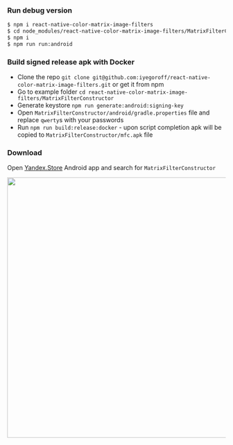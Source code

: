 ### Run debug version
```bash
$ npm i react-native-color-matrix-image-filters
$ cd node_modules/react-native-color-matrix-image-filters/MatrixFilterConstructor
$ npm i
$ npm run run:android
```

### Build signed release apk with Docker
- Clone the repo `git clone git@github.com:iyegoroff/react-native-color-matrix-image-filters.git` or get it from npm
- Go to example folder `cd react-native-color-matrix-image-filters/MatrixFilterConstructor`
- Generate keystore `npm run generate:android:signing-key`
- Open `MatrixFilterConstructor/android/gradle.properties` file and replace `qwerty`s with your passwords
- Run `npm run build:release:docker` - upon script completion apk will be copied to `MatrixFilterConstructor/mfc.apk` file

### Download
Open [Yandex.Store](https://store.yandex.com/) Android app and search for `MatrixFilterConstructor`

<img src="https://github.com/iyegoroff/react-native-color-matrix-image-filters/raw/master/img/demo.gif" height="600">
